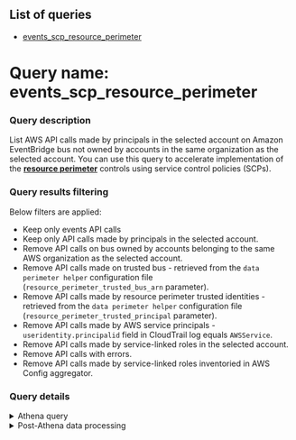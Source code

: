 <!--
# Copyright Amazon.com, Inc. or its affiliates. All Rights Reserved.
# SPDX-License-Identifier: MIT-0
-->

## List of queries
* [events_scp_resource_perimeter](#query-name-events_scp_resource_perimeter)

# Query name: events_scp_resource_perimeter

### Query description

List AWS API calls made by principals in the selected account on Amazon EventBridge bus not owned by accounts in the same organization as the selected account.
You can use this query to accelerate implementation of the [**resource perimeter**](https://aws.amazon.com/blogs/security/establishing-a-data-perimeter-on-aws-allow-only-trusted-resources-from-my-organization/) controls using service control policies (SCPs).
    
### Query results filtering

Below filters are applied:
- Keep only events API calls
- Keep only API calls made by principals in the selected account.
- Remove API calls on bus owned by accounts belonging to the same AWS organization as the selected account.
- Remove API calls made on trusted bus - retrieved from the `data perimeter helper` configuration file (`resource_perimeter_trusted_bus_arn` parameter).
- Remove API calls made by resource perimeter trusted identities - retrieved from the `data perimeter helper` configuration file (`resource_perimeter_trusted_principal` parameter).
- Remove API calls made by AWS service principals - `useridentity.principalid` field in CloudTrail log equals `AWSService`.
- Remove API calls made by service-linked roles in the selected account.
- Remove API calls with errors.
- Remove API calls made by service-linked roles inventoried in AWS Config aggregator.


### Query details

<details>
<summary>Athena query</summary>

```sql
SELECT
    useridentity.sessioncontext.sessionissuer.arn as principal_arn,
    useridentity.type as principal_type,
    useridentity.accountid as principal_accountid,
    useridentity.principalid,
    eventname,
    COALESCE(
        JSON_EXTRACT_SCALAR(requestparameters, '$.eventBusName'),
        JSON_EXTRACT_SCALAR(requestparameters, '$.resourceARN')
    ) AS busArn,
    TRY(
        SPLIT(COALESCE(
            JSON_EXTRACT_SCALAR(requestparameters, '$.eventBusName'),
            JSON_EXTRACT_SCALAR(requestparameters, '$.resourceARN')
        ), ':')[5]
    ) AS busAccountId,
    count(*) as nb_reqs
FROM "__ATHENA_TABLE_NAME_PLACEHOLDER__"
WHERE
    p_account = '{account_id}'
    AND p_date {helper.get_athena_date_partition()}
    AND eventsource = 'events.amazonaws.com'
    -- Keep only API calls made by principals in the selected account
    {keep_selected_account_principal}
    -- Remove API calls on bus owned by accounts belonging to the same AWS organization as the selected account.
    AND TRY(SPLIT(COALESCE(JSON_EXTRACT_SCALAR(requestparameters, '$.eventBusName'),JSON_EXTRACT_SCALAR(requestparameters, '$.resourceARN')), ':')[5]) NOT IN ({list_all_account_id})
    -- Remove API calls made on trusted bus - retrieved from the `data perimeter helper` configuration file (`resource_perimeter_trusted_bus_arn` parameter).
    {resource_perimeter_trusted_bus_arn}
    -- Remove API calls made by resource perimeter trusted identities - retrieved from the `data perimeter helper` configuration file (`resource_perimeter_trusted_principal` parameter).
    {resource_perimeter_trusted_principal_arn}
    {resource_perimeter_trusted_principal_id}
    -- Remove API calls made by AWS service principals - `useridentity.principalid` field in CloudTrail log equals `AWSService`.
    AND useridentity.principalid != 'AWSService'
    -- Remove API calls made by service-linked roles in the selected account
    AND COALESCE(NOT regexp_like(useridentity.sessioncontext.sessionissuer.arn, '(:role/aws-service-role/)'), True)
    -- Remove API calls with errors
    AND errorcode IS NULL
GROUP BY
    useridentity.sessioncontext.sessionissuer.arn,
    useridentity.type,
    useridentity.accountid,
    useridentity.principalid,
    eventname,
    COALESCE(
        JSON_EXTRACT_SCALAR(requestparameters, '$.eventBusName'),
        JSON_EXTRACT_SCALAR(requestparameters, '$.resourceARN')
    ),
    TRY(
        SPLIT(COALESCE(
            JSON_EXTRACT_SCALAR(requestparameters, '$.eventBusName'),
            JSON_EXTRACT_SCALAR(requestparameters, '$.resourceARN')
        ), ':')[5]
    )
```
</details>

<details>
<summary>Post-Athena data processing</summary>

- Following columns are injected to ease analysis: `isAssumableBy`, `isServiceRole`.
- Remove API calls made by service-linked roles inventoried in AWS Config aggregator.
</details>




